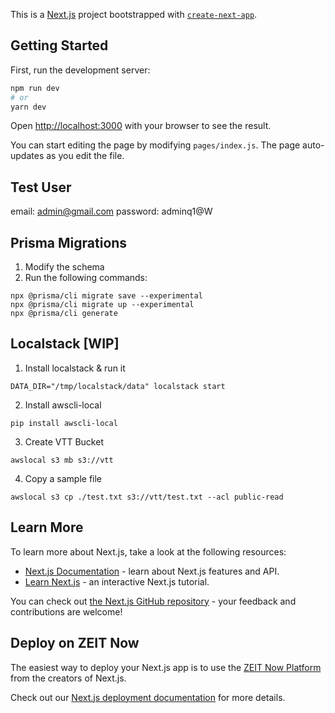 This is a [Next.js](https://nextjs.org/) project bootstrapped with [`create-next-app`](https://github.com/zeit/next.js/tree/canary/packages/create-next-app).

## Getting Started

First, run the development server:

```bash
npm run dev
# or
yarn dev
```

Open [http://localhost:3000](http://localhost:3000) with your browser to see the result.

You can start editing the page by modifying `pages/index.js`. The page auto-updates as you edit the file.

## Test User

email: admin@gmail.com
password: adminq1@W

## Prisma Migrations

1. Modify the schema
2. Run the following commands:

```
npx @prisma/cli migrate save --experimental
npx @prisma/cli migrate up --experimental
npx @prisma/cli generate
```

## Localstack [WIP]

1. Install localstack & run it

```
DATA_DIR="/tmp/localstack/data" localstack start
```

2. Install awscli-local

```
pip install awscli-local
```

3. Create VTT Bucket

```
awslocal s3 mb s3://vtt
```

4. Copy a sample file

```
awslocal s3 cp ./test.txt s3://vtt/test.txt --acl public-read
```

## Learn More

To learn more about Next.js, take a look at the following resources:

- [Next.js Documentation](https://nextjs.org/docs) - learn about Next.js features and API.
- [Learn Next.js](https://nextjs.org/learn) - an interactive Next.js tutorial.

You can check out [the Next.js GitHub repository](https://github.com/zeit/next.js/) - your feedback and contributions are welcome!

## Deploy on ZEIT Now

The easiest way to deploy your Next.js app is to use the [ZEIT Now Platform](https://zeit.co/) from the creators of Next.js.

Check out our [Next.js deployment documentation](https://nextjs.org/docs/deployment) for more details.
